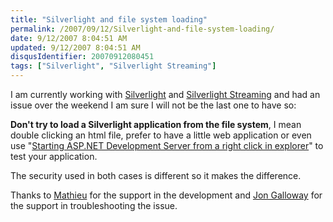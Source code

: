```yaml
---
title: "Silverlight and file system loading"
permalink: /2007/09/12/Silverlight-and-file-system-loading/
date: 9/12/2007 8:04:51 AM
updated: 9/12/2007 8:04:51 AM
disqusIdentifier: 20070912080451
tags: ["Silverlight", "Silverlight Streaming"]
---
```

I am currently working with [Silverlight](http://silverlight.net/Default.aspx) and [Silverlight Streaming](http://silverlight.live.com/) and had an issue over the weekend I am sure I will not be the last one to have so:

**Don't try to load a Silverlight application from the file system**, I mean double clicking an html file, prefer to have a little web application or even use "[Starting ASP.NET Development Server from a right click in explorer](http://weblogs.asp.net/lkempe/archive/2007/07/06/starting-asp-net-development-server-from-a-right-click-in-explorer.aspx)" to test your application.
<!-- more -->

The security used in both cases is different so it makes the difference.

Thanks to [Mathieu](http://www.techheadbrothers.com/Auteurs.aspx/mathieu-kempe) for the support in the development and [Jon Galloway](http://weblogs.asp.net/jgalloway/) for the support in troubleshooting the issue.
